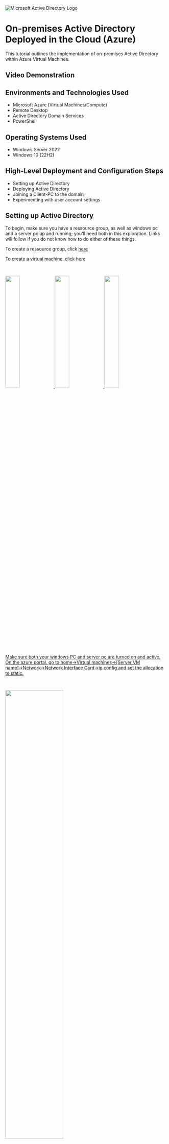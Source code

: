 <img src="https://i.imgur.com/pU5A58S.png" alt="Microsoft Active Directory Logo"/>
</p>

<h1>On-premises Active Directory Deployed in the Cloud (Azure)</h1>
This tutorial outlines the implementation of on-premises Active Directory within Azure Virtual Machines.<br />


<h2>Video Demonstration</h2>

<h2>Environments and Technologies Used</h2>

- Microsoft Azure (Virtual Machines/Compute)
- Remote Desktop
- Active Directory Domain Services
- PowerShell

<h2>Operating Systems Used </h2>

- Windows Server 2022
- Windows 10 (22H2)

<h2>High-Level Deployment and Configuration Steps</h2>

- Setting up Active Directory
- Deploying Active Directory
- Joining a Client-PC to the domain
- Experimenting with user account settings

<h2>Setting up Active Directory</h2>

<p>
</p>
<p>
To begin, make sure you have a ressource group, as well as windows pc and a server pc up and running; you'll need both in this exploration. Links will follow if you do not know how to do either of these things.
<p>
To create a ressource group, click <a href="https://github.com/Annorbi/Ressource-Group"> here 
<p>
To create a virtual machine, click <a href="https://github.com/Annorbi/Virtual-Machines"> here 
</p>
</p>
<br />

<p>
<img src="https://i.imgur.com/1t2CgDm.png" height="30%" width="30%" <p> <img src="https://i.imgur.com/1G8byry.png" height="30%" width="30%" <p> <img src="https://i.imgur.com/PDRqQxl.png" height="30%" width="30%"
</p>
<p>
Make sure both your windows PC and server pc are turned on and active. On the azure portal, go to home→Virtual machines→[Server VM name]→Network→Network Interface Card→ip config and set the allocation to static.
</p>
<br />

<p>
<img src="https://i.imgur.com/szk2PsH.png" height="60%" width="60%"
</p>
<p>
Next, go through the same thing for the Client PC but instead of changing the allocation, you'll change the ip address to that of the windows server pc's private IP in the dns settings.
</p>
<br />

<p>
<img src="https://i.imgur.com/QR281kT.png" height="60%" width="60%" 
</p>
<p>
From the windows PC, ping the server PC's private address to make sure things work. You should be able to do this as both PC should be "connected". You be able to see a screen like this one, where the two PCs are communicating with each other.
</p>
<br />

<p>
<img src="https://i.imgur.com/14pmlnG.png" height="60%" width="60%" 
</p>
<p>
Next, you can very the connection by typing the command "ipconfig /all" and make sure that the [dns settings] match the private ip adress of the DC1 from earlier. From there, you are ready to deploy Active Directory.
</p>
<br />

<h2>Deploying Active Directory</h2>

<p>
<img src="https://i.imgur.com/fYl7wl9.png" height="30%" width="30%" <p> <img src="https://i.imgur.com/EYzG8SR.png" height="30%" width="30%" <p> <img src="https://i.imgur.com/SZowAcZ.png" height="30%" width="30%" <p> <img src="https://i.imgur.com/UrzXIYr.png" height="30%" width="30%" <p> <img src="https://i.imgur.com/EYzG8SR.png" height="30%" width="30%"  <p> <img src="https://i.imgur.com/mqHfJEt.png" height="30%" width="30%"  <p> <img src="https://i.imgur.com/uN8TLfu.png" height="30%" width="30%"  <p> <img src="https://i.imgur.com/WgOwxCe.png" height="30%" width="30%"  <p> <img src="https://i.imgur.com/2NY39jM.png" height="30%" width="30%"  <p> <img src="https://i.imgur.com/Df9gDOp.png" height="30%" width="30%"
</p>
<p>
On the windows server, install active directory <b>domain services</b>. Make sure to follow very closely.
</p>
<br />

<p>
<img src="https://i.imgur.com/oHJmP3s.png" height="30%" width="30%" <p> <img src="https://i.imgur.com/0SLf2Sw.png" height="30%" width="30%" <p> <img src="https://i.imgur.com/n0fzds6.png" height="30%" width="30%" <p> <img src="https://i.imgur.com/qM3dNjs.png" height="30%" width="30%" <p> <img src="https://i.imgur.com/udJiHnt.png" height="30%" width="30%"  <p> <img src="https://i.imgur.com/Gql08LO.png" height="30%" width="30%"  <p> <img src="https://i.imgur.com/0mTSLe4.png" height="30%" width="30%"  <p> <img src="https://i.imgur.com/aQvkhJ3.png" height="30%" width="30%"  <p> <img src="https://i.imgur.com/rvn9C4Y.png" height="30%" width="30%" 
</p>
</p>
<p>
Once you have the domain services installed, it is time to configure it by promoting as a DC (Domain Controller); setup a new forest (name your domain and take note of it). In the next screen, create a password and also take note of it. Don't forget to disable the dns settings, we won't need those. Afterwards, you can just press "next" to most of the pages. Once you reach the end, you'll be prompted to "install". Go ahead and do so; once the install finishes, you'll probably lose connection; do not panic, this is normal and your VM will be restarted.
</p>
<br />


<p>
<img src="https://i.imgur.com/sKetQDA.png" height="60%" width="60%" 
</p>
<p>
Once you log back in, make sure to log in as a domain user by typing "[domain name here]\username" and input your password as usual. So in this case here it would look like this: mydomain.com\labuser
</p>
<br />

<p>
<img src="https://i.imgur.com/kUUt5Zi.png" height="30%" width="30%" <p> <img src="https://i.imgur.com/joebe15.png" height="30%" width="30%" <p> <img src="https://i.imgur.com/pFM23XA.png" height="30%" width="30%" <p> <img src="https://i.imgur.com/WbUFdRd.png" height="30%" width="30%" <p> <img src="https://i.imgur.com/KMAj5jT.png" height="30%" width="30%"  <p> <img src="https://i.imgur.com/TYjm8Hd.png" height="30%" width="30%"  <p> <img src="https://i.imgur.com/QSMoBTX.png" height="30%" width="30%"  <p> <img src="https://i.imgur.com/3ucqEXg.png" height="30%" width="30%"  <p> <img src="https://i.imgur.com/GgYdzCJ.png" height="30%" width="30%"  <p> <img src="https://i.imgur.com/nJMoaaU.png" height="30%" width="30%" 
</p>
<p>
Next, we need to test out the domain by creating both OUs (Organiasational Units) as well as users. To create an Ou, simply find "tools", "Active Directory Users and Computers" → [domain name] (right click it) → new → Organizational Unit. For this example, we will be creating the Admin, Employees, and Clients OUs. We are using the the "_" to help us easily find our newly created groups. To do so, [domain name] (right click) → new → user. Give this user <i>"domain admin"</i> rights. This is not to be confused for regular <i>"admin"</i>; the two are not the same. Lastly, go to the "builtin" and "remote dekstop users", add the user you just created in "member of". Once you are done with all of that, try to log in using your newly created admin. We will be using this account from now on. Make sure to set the password to "never expire" and take note of it, you'll need it later.
</p>
<br />


<h2>Joining the Client pc to the domain</h2>


<p>
</p>
<p>
Make sure your VM was restarted and then get ready to join your client pc (windows PC) to the newly created domain.
</p>
<p>
<img src="https://i.imgur.com/8djCy2i.png" height="40%" width="40%" <p> <img src="https://i.imgur.com/ZQ2uveK.png" height="40%" width="40%"
</p>
<p>
Make sure to right-click and hit "propreties" 
</p>
<br />


<p>
<img src="https://i.imgur.com/HqIT6ey.png" height="60%" width="60%" 
</p>
<p>
Find "advance system settings" and then locate the <i>network id</i>.
</p>
<br />


<p>
<img src="https://i.imgur.com/nTo8HMg.png" height="60%" width="60%" 
</p>
<p>
Add in the admin account and password you created over in the previous step. For this example, it'll be "Jane Doe". For the domain name, you'll need to enter the domain name you created earlier. In this example, we used "mydomain.com". Once done, hit "next".
</p>
<br />

<p>
<img src="https://i.imgur.com/D3ttMF5.png" height="40%" width="40%"  <p> <img src="https://i.imgur.com/2jdBOyw.png" height="40%" width="40%"
</p>
<p>
Make sure the info's good and then press "next" a couple of times. Your vm will be restarted to join the domain, that's all good. Wait for it to be done and once it is, log back in. You can verify that you are in fact registered to the domain by once again right clicking on "my pc" and finding "system propreties".
</p>
<br />

<p>
<img src="https://i.imgur.com/J654ATf.png" height="40%" width="40%"  <p> <img src="https://i.imgur.com/QSTQj5W.png" height="40%" width="40%" <p> <img src="https://i.imgur.com/SFF6jGH.png" height="40%" width="40%"
</p>
<p>
Next, make sure to allow "domain users" to login to this PC; this will be required for the next step.
</p>

<p>
<img src="https://i.imgur.com/0OxAnHb.png" height="40%" width="40%"  <p> <img src="https://i.imgur.com/QjIYKrx.png" height="40%" width="40%"
</p>
<p>
Once everything is all setup, go back to the server and find the "Computers" tab in active directory. You should now be able to see the windows PC. Go ahead and drag and drop it over to the "_CLIENTS" OU we created a while ago. Once you are done with that, we can move on to the next stage.
</p>
<br />

<h2>Spoofing employees</h2>

<p>
<img src="https://i.imgur.com/0OxAnHb.png" height="40%" width="40%"  <p> <img src="https://i.imgur.com/QjIYKrx.png" height="40%" width="40%"
</p>
<p>
Now, we will create a script that will generate a bunch of fake employees for testing purposes. Switch back to DC1 (windows server pc) and open powershell ISE as an administrator.
</p>
<br />

<p>
<img src="https://i.imgur.com/0OxAnHb.png" height="40%" width="40%"  <p> <img src="https://i.imgur.com/QjIYKrx.png" height="40%" width="40%"
</p>
<p>
Paste the provided script <a href="https://github.com/joshmadakor1/AD_PS/blob/master/Generate-Names-Create-Users.ps1"> <br /> to generate as many users as desired (maybe stick to 100 or less).
</p>
<br />

<p>
<img src="https://i.imgur.com/0OxAnHb.png" height="40%" width="40%"  <p> <img src="https://i.imgur.com/QjIYKrx.png" height="40%" width="40%"
</p>
<p>
Once everything is all setup, go back to the server and find the "Computers" tab in active directory. You should now be able to see the windows PC. Go ahead and drag and drop it over to the "_CLIENTS" OU we created a while ago. Once you are done with that, we can move on to the next stage.
</p>
<br />

<p>
<img src="https://i.imgur.com/0OxAnHb.png" height="40%" width="40%"  <p> <img src="https://i.imgur.com/QjIYKrx.png" height="40%" width="40%"
</p>
<p>
Observe the newly created users under the “_EMPLOYEES” OU. Choose a random employee name and login as them from the client PC. Before you do this though, make sure to allow them to remote connect. The username will be their "name". The default password will be "Password1". For example, we will try to login as "cumu.fin". So, we would enter "mydomain.com\cumu.fin" as the username and "Password1" for the password.
</p>
<br />

<p>
<img src="https://i.imgur.com/0OxAnHb.png" height="40%" width="40%"  <p> <img src="https://i.imgur.com/QjIYKrx.png" height="40%" width="40%"
</p>
<p>
Once everything is all setup, go back to the server and find the "Computers" tab in active directory. You should now be able to see the windows PC. Go ahead and drag and drop it over to the "_CLIENTS" OU we created a while ago. Once you are done with that, we can move on to the next stage.
</p>
<br />

<h2>Practicing handling user account settings</h2>


<b>Dealing with Account Lockouts</b>
Log back to the domain controller (windows server VM)
Pick a random user account you created previously (can be different from the one used earlier)
Attempt to log in with it 10 times with a bad password; notice the error message.

Configure Group Policy to Lockout the account after 5 attempts:
How To Configure Account Lockout Threshold in Group Policy

Attempt to log in with it 6 times with a bad password

Observe that the account has been locked out within Active Directory
Unlock the account
Reset the password
Attempt to login with it

Enabling and Disabling Accounts
Disable the same account in Active Directory
Attempt to login with it, observe the error message
Re-enable the account and attempt to login with it.

Observing Logs
Observe the logs in the Domain Controller
Observe the logs on the client Machine
Precursor to cybersecurity and security operations: joshmadakor.tech/cyber

GPMC.MSC → Group Policy Managment → Forest → Domains → Default domain Policy
